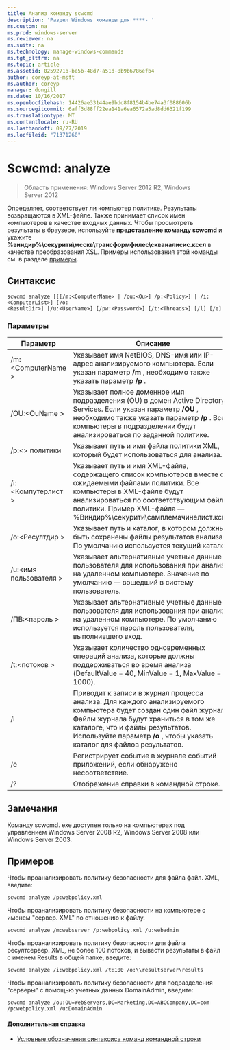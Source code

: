 ```yaml
---
title: Анализ команду scwcmd
description: 'Раздел Windows команды для ****- '
ms.custom: na
ms.prod: windows-server
ms.reviewer: na
ms.suite: na
ms.technology: manage-windows-commands
ms.tgt_pltfrm: na
ms.topic: article
ms.assetid: 0259271b-be5b-48d7-a51d-8b9b6786efb4
author: coreyp-at-msft
ms.author: coreyp
manager: dongill
ms.date: 10/16/2017
ms.openlocfilehash: 14426ae33144ae9bdd8f8154b4be74a3f088606b
ms.sourcegitcommit: 6aff3d88ff22ea141a6ea6572a5ad8dd6321f199
ms.translationtype: MT
ms.contentlocale: ru-RU
ms.lasthandoff: 09/27/2019
ms.locfileid: "71371260"
---
```

# <a name="scwcmd-analyze"></a>Scwcmd: analyze

> Область применения: Windows Server 2012 R2, Windows Server 2012

Определяет, соответствует ли компьютер политике. Результаты возвращаются в XML-файле. Также принимает список имен компьютеров в качестве входных данных. Чтобы просмотреть результаты в браузере, используйте **представление команду scwcmd** и укажите **%виндир%\секурити\мсскв\трансформфилес\скваналисис.кссл** в качестве преобразования XSL. Примеры использования этой команды см. в разделе [примеры](#BKMK_Examples).

## <a name="syntax"></a>Синтаксис

```
scwcmd analyze [[[/m:<ComputerName> | /ou:<Ou>] /p:<Policy>] | /i:<ComputerList>] [/o:
<ResultDir>] [/u:<UserName>] [/pw:<Password>] [/t:<Threads>] [/l] [/e]
```

### <a name="parameters"></a>Параметры

|Параметр|Описание|
|---------|-----------|
|/m:\<ComputerName >|Указывает имя NetBIOS, DNS-имя или IP-адрес анализируемого компьютера. Если указан параметр **/m** , необходимо также указать параметр **/p** .|
|/OU:\<OuName >|Указывает полное доменное имя подразделения (OU) в домен Active Directory Services. Если указан параметр **/OU** , необходимо также указать параметр **/p** . Все компьютеры в подразделении будут анализироваться по заданной политике.|
|/p:\<> политики|Указывает путь и имя файла политики XML, который будет использоваться для анализа.|
|/i:\<Компутерлист >|Указывает путь и имя XML-файла, содержащего список компьютеров вместе с ожидаемыми файлами политики. Все компьютеры в XML-файле будут анализироваться по соответствующим файлам политики. Пример XML-файла —%Виндир%\секурити\самплемачинелист.ксмл.|
|/o:\<Ресултдир >|Указывает путь и каталог, в котором должны быть сохранены файлы результатов анализа. По умолчанию используется текущий каталог.|
|/u:\<имя пользователя >|Указывает альтернативные учетные данные пользователя для использования при анализе на удаленном компьютере. Значение по умолчанию — вошедший в систему пользователь.|
|/ПВ:\<пароль >|Указывает альтернативные учетные данные пользователя для использования при анализе на удаленном компьютере. По умолчанию используется пароль пользователя, выполнившего вход.|
|/t:\<потоков >|Указывает количество одновременных операций анализа, которые должны поддерживаться во время анализа (DefaultValue = 40, MinValue = 1, MaxValue = 1000).|
|/l|Приводит к записи в журнал процесса анализа. Для каждого анализируемого компьютера будет создан один файл журнала. Файлы журнала будут храниться в том же каталоге, что и файлы результатов. Используйте параметр **/o** , чтобы указать каталог для файлов результатов.|
|/e|Регистрирует событие в журнале событий приложений, если обнаружено несоответствие.|
|/?|Отображение справки в командной строке.|

## <a name="remarks"></a>Замечания

Команду scwcmd. exe доступен только на компьютерах под управлением Windows Server 2008 R2, Windows Server 2008 или Windows Server 2003.

## <a name="BKMK_Examples"></a>Примеров

Чтобы проанализировать политику безопасности для файла файл. XML, введите:
```
scwcmd analyze /p:webpolicy.xml

```
Чтобы проанализировать политику безопасности на компьютере с именем "сервер. XML" по отношению к файлу.
```
scwcmd analyze /m:webserver /p:webpolicy.xml /u:webadmin

```
Чтобы проанализировать политику безопасности для файла ресултсервер. XML, не более 100 потоков, и вывести результаты в файл с именем Results в общей папке, введите:
```
scwcmd analyze /i:webpolicy.xml /t:100 /o:\\resultserver\results

```
Чтобы проанализировать политику безопасности для подразделения "серверы" с помощью учетных данных DomainAdmin, введите:
```
scwcmd analyze /ou:OU=WebServers,DC=Marketing,DC=ABCCompany,DC=com /p:webpolicy.xml /u:DomainAdmin
```

#### <a name="additional-references"></a>Дополнительная справка

-   [Условные обозначения синтаксиса команд командной строки](command-line-syntax-key.md)